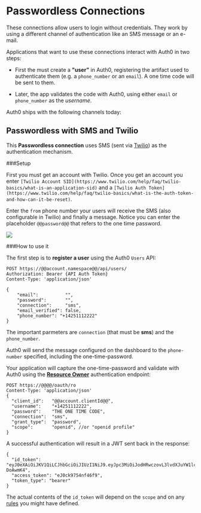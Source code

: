 # Passwordless Connections

These connections allow users to login without credentials. They work by using a different channel of authentication like an SMS message or an e-mail.

Applications that want to use these connections interact with Auth0 in two steps:

* First the must create a __"user"__ in Auth0, registering the artifact used to authenticate them (e.g. a `phone_number` or an `email`). A one time code will be sent to them. 

* Later, the app validates the code with Auth0, using either `email` or `phone_number` as the _username_.

Auth0 ships with the following channels today:

## Passwordless with SMS and Twilio

This __Passwordless connection__ uses SMS (sent via [Twilio](www.twilio.com)) as the authentication mechanism.

###Setup

First you must get an account with Twilio. Once you get an account you enter `[Twilio Account SID](https://www.twilio.com/help/faq/twilio-basics/what-is-an-application-sid)` and a `[Twilio Auth Token](https://www.twilio.com/help/faq/twilio-basics/what-is-the-auth-token-and-how-can-it-be-reset)`. 

Enter the `from` phone number your users will receive the SMS (also configurable in Twilio) and finally a message. Notice you can enter the placeholder `@@password@@` that refers to the one time password.

![](https://cldup.com/Cz-QfQvjm6.png)

###How to use it

The first step is to __register a user__ using the Auth0 `Users` API:

```
POST https://@@account.namespace@@/api/users/
Authorization: Bearer {API Auth Token}
Content-Type: 'application/json'

{
	"email":          "",
	"password":       "",
	"connection":     "sms",
	"email_verified": false,
	"phone_number": "+14251112222"
}
``` 

The important parmeters are `connection` (that must be __sms__) and the `phone_number`.

Auth0 will send the message configured on the dashboard to the `phone-number` specified, including the one-time-password.

Your application will capture the one-time-password and validate with Auth0 using the __[Resource Owner](https://docs.auth0.com/auth-api#!#post--oauth-ro)__ authentication endpoint:

```
POST https://@@@@/oauth/ro
Content-Type: 'application/json'
{
  "client_id":   "@@account.clientId@@",
  "username":    "+14251112222",
  "password":    "THE ONE TIME CODE",
  "connection":  "sms",
  "grant_type":  "password",
  "scope":       "openid", //or "openid profile"
}
```

A successful authentication will result in a JWT sent back in the response:

```
{
  "id_token": "eyJ0eXAiOiJKV1QiLCJhbGciOiJIUzI1NiJ9.eyJpc3MiOiJodHRwczovL3lvdXJuYW1lc3BhY2UuYXV0aDAuY29tLyIsInN1YiI6InNtc3w1NDRiZWJiODg3NjIzNDQ1NjcxZjVmN2ExIiwiYXVkIjoiaWNJTVBNamRmaGl1NDNuZWtqZjNqcjRlbmZpT2t5TkZ4dSIsImV4cCI6MTQxNDgxOTUyOSwiaWF0IjoxNDE0NzgzNTI5fQ.y4sIFl82DHFzli3GgT8Q2voZSADVQbcwpOx-DoAwmK4",
  "access_token": "eJ0ck9754nf46f9",
  "token_type": "bearer"
}
```

The actual contents of the `id_token` will depend on the `scope` and on any [rules](rules) you might have defined.


